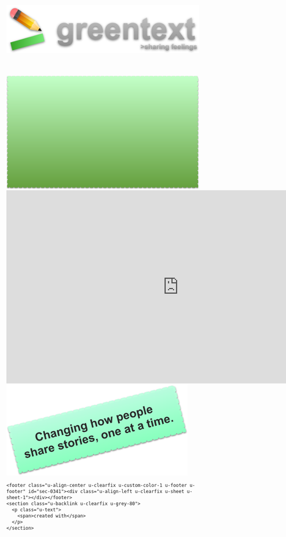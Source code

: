 <html>
  <head>
    <meta name="viewport" content="width=device-width, initial-scale=1.0">
    <meta charset="utf-8">
    <title>Fable for Growth: Greentext</title>
    <link rel="stylesheet" href="nicepage.css" media="screen">
<link rel="stylesheet" href="Home.css" media="screen">
    <link id="u-theme-google-font" rel="stylesheet" href="https://fonts.googleapis.com/css?family=Roboto:100,100i,300,300i,400,400i,500,500i,700,700i,900,900i|Open+Sans:300,300i,400,400i,600,600i,700,700i,800,800i">
  </head>
  <body data-home-page="Home.html" data-home-page-title="Home" class="u-body"><header class="u-clearfix u-header u-image u-header" id="sec-82a8" data-image-width="1920" data-image-height="207"><div class="u-clearfix u-sheet u-valign-middle u-sheet-1">
        <a href="https://nicepage.com" class="u-image u-logo u-image-1" data-image-width="558" data-image-height="139">
          <img src="images/HeaderLogo.png" class="u-logo-image u-logo-image-1">
        </a>
      </div></header>
    <section class="u-clearfix u-image u-section-1" id="sec-c243" data-image-width="1600" data-image-height="1037">
      <div class="u-clearfix u-sheet u-sheet-1">
        <img class="u-align-center u-expanded-width-lg u-expanded-width-md u-expanded-width-sm u-expanded-width-xs u-hidden-md u-image u-image-contain u-image-default u-preserve-proportions u-image-1" src="images/videoOverlay2.png" alt="" data-image-width="694" data-image-height="410">
        <div class="u-align-center u-clearfix u-custom-html u-custom-html-1">
          <iframe width="900" height="506" src="https://www.youtube.com/embed/njjnx4L-zeo" title="YouTube video player" frameborder="0" allow="accelerometer; autoplay; clipboard-write; encrypted-media; gyroscope; picture-in-picture" allowfullscreen=""></iframe>
        </div>
        <img class="u-image u-image-default u-image-2" src="images/videoOverlay.png" alt="" data-image-width="474" data-image-height="238">
      </div>
    </section>
    
    
    <footer class="u-align-center u-clearfix u-custom-color-1 u-footer u-footer" id="sec-0341"><div class="u-align-left u-clearfix u-sheet u-sheet-1"></div></footer>
    <section class="u-backlink u-clearfix u-grey-80">
      <p class="u-text">
        <span>created with</span>
      </p>
    </section>
  </body>
</html>
